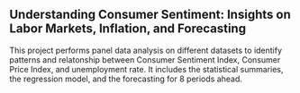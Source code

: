 ## Understanding Consumer Sentiment: Insights on Labor Markets, Inflation, and Forecasting

This project performs panel data analysis on different datasets to identify patterns and relatonship between Consumer Sentiment Index, Consumer Price Index, and unemployment rate. It includes the statistical summaries, the regression model, and the forecasting for 8 periods ahead.